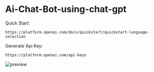 ﻿# Ai-Chat-Bot-using-chat-gpt

Quick Start:

    https://platform.openai.com/docs/quickstart/quickstart-language-selection

Generate Api Key:

    https://platform.openai.com/api-keys
 
![preview](https://github.com/zero07032/Ai-Chat-Bot-using-chat-gpt/assets/128919828/9a0cb048-5b81-4f05-95fa-2f85fa4e61b9)

